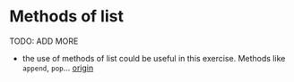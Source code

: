 # Methods of list

TODO: ADD MORE

- the use of methods of list could be useful in this exercise. Methods like `append`, `pop`... [origin](./exercise-concepts/variable-length-quantity.md)
